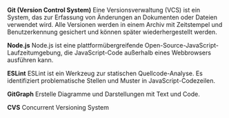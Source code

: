 **Git (Version Control System)**
Eine Versionsverwaltung (VCS) ist ein System, das zur Erfassung von Änderungen an Dokumenten oder Dateien verwendet wird. 
Alle Versionen werden in einem Archiv mit Zeitstempel und Benutzerkennung gesichert und können später wiederhergestellt werden.


**Node.js**
Node.js ist eine plattformübergreifende Open-Source-JavaScript-Laufzeitumgebung, 
die JavaScript-Code außerhalb eines Webbrowsers ausführen kann.


**ESLint**
ESLint ist ein Werkzeug zur statischen Quellcode-Analyse. 
Es identifiziert problematische Stellen und Muster in JavaScript-Codezeilen.


**GitGraph**
Erstelle Diagramme und Darstellungen mit Text und Code.


**CVS**
Concurrent Versioning System
